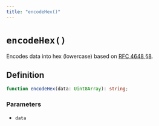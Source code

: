 ```yaml
---
title: "encodeHex()"
---
```


# `encodeHex()`

Encodes data into hex (lowercase) based on [RFC 4648 §8](https://datatracker.ietf.org/doc/html/rfc4648#section-8).

## Definition

```ts
function encodeHex(data: Uint8Array): string;
```

### Parameters

- `data`

